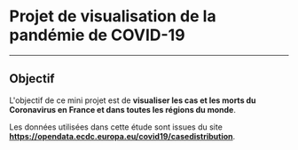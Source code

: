 # Projet de visualisation de la pandémie de COVID-19
- - - -
## Objectif
L'objectif de ce mini projet est de **visualiser les cas et les morts du Coronavirus en France et dans toutes les régions du monde**.

Les données utilisées dans cette étude sont issues du site **https://opendata.ecdc.europa.eu/covid19/casedistribution**.

